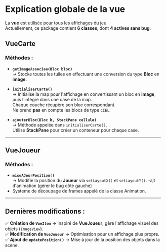 # Explication globale de la vue

La **vue** est utilisée pour tous les affichages du jeu.  
Actuellement, ce package contient **6 classes**, dont **4 actives sans bug**.

## VueCarte

### Méthodes :
- **`getImageAssociee(Bloc bloc)`**  
  → Stocke toutes les tuiles en effectuant une conversion du type **Bloc** en **image**.
  
- **`initialiserCarte()`**  
  → Initialise la map pour l'affichage en convertissant un bloc en **image**,  
    puis l’intègre dans une case de la map.  
    Chaque couche récupère son bloc correspondant.  
    Ne prend **pas** en compte les blocs de type `CIEL`.

- **`ajouterBloc(Bloc b, StackPane cellule)`**  
  → Méthode appelée dans `initialiserCarte()`.  
    Utilise **StackPane** pour créer un conteneur pour chaque case.

---

## VueJoueur

### Méthodes :
- **`miseAJourPosition()`**  
  → Modifie la position du **Joueur** via `setLayoutX()` et `setLayoutY()`.
-ajt d'animation (gérer le bug côté gauche)
- Systeme de découpage de frames appelé de la classe Animation.
---

## Dernières modifications :
✅ **Création de `VueItem`** → Inspiré de **VueJoueur**, gère l'affichage visuel des objets (`ImageView`).  
✅ **Modification de `VueJoueur`** → Optimisation pour un affichage plus propre.  
✅ **Ajout de `updatePosition()`** → Mise à jour de la position des objets dans la scène.
